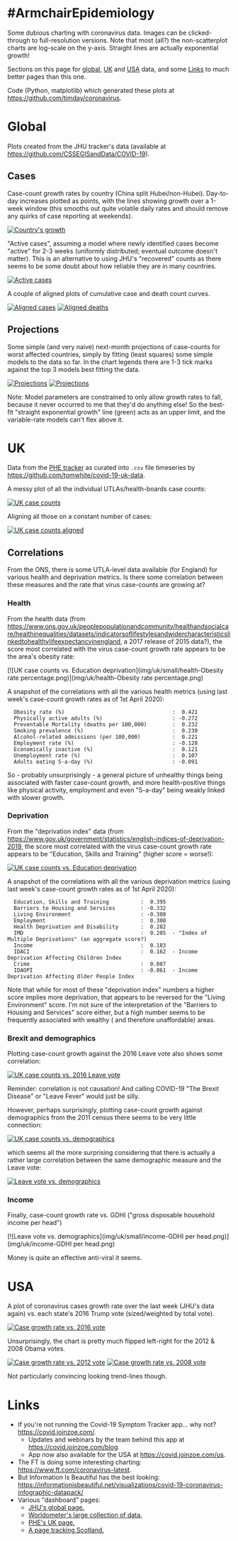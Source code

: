 #ArmchairEpidemiology
=====================

Some dubious charting with coronavirus data.  Images can be clicked-through to full-resolution versions.  Note that most (all?) the non-scatterplot charts are log-scale on the y-axis.  Straight lines are actually exponential growth!

Sections on this page for [global](#global), [UK](#uk) and [USA](#usa) data, and some [Links](#links) to much better pages than this one.

Code (Python, matplotlib) which generated these plots at <https://github.com/timday/coronavirus>.

Global
======

Plots created from the JHU tracker's data (available at <https://github.com/CSSEGISandData/COVID-19>).

Cases
-----

Case-count growth rates by country (China split Hubei/non-Hubei).  Day-to-day increases plotted as points, with the lines showing growth over a 1-week window (this smooths out quite volatile daily rates and should remove any quirks of case reporting at weekends).  

[![Country's growth](img/global/small/growth.png)](img/global/growth.png)

"Active cases", assuming a model where newly identified cases become "active" for 2-3 weeks (uniformly distributed; eventual outcome doesn't matter).  This is an alternative to using JHU's "recovered" counts as there seems to be some doubt about how reliable they are in many countries.

[![Active cases](img/global/small/active-log.png)](img/global/active-log.png)

A couple of aligned plots of cumulative case and death count curves.

[![Aligned cases](img/global/small/aligned-cases.png)](img/global/aligned-cases.png)
[![Aligned deaths](img/global/small/aligned-deaths.png)](img/global/aligned-deaths.png)

Projections
-----------

Some simple (and very naive) next-month projections of case-counts for worst affected countries, simply by fitting (least squares) some simple models to the data so far.  In the chart legends there are 1-3 tick marks against the top 3 models best fitting the data.

[![Projections](img/global/small/projections-0.png)](img/global/projections-0.png)
[![Projections](img/global/small/projections-1.png)](img/global/projections-1.png)

Note: Model parameters are constrained to only allow growth rates to fall, because it never occurred to me that they'd do anything else!  So the best-fit "straight exponential growth" line (green) acts as an upper limit, and the variable-rate models can't flex above it.

UK
==

Data from the [PHE tracker](https://www.arcgis.com/apps/opsdashboard/index.html#/f94c3c90da5b4e9f9a0b19484dd4bb14) as curated into `.csv` file timeseries by <https://github.com/tomwhite/covid-19-uk-data>.

A messy plot of all the individual UTLAs/health-boards case counts:

[![UK case counts](img/uk/small/cases-log.png)](img/uk/cases-log.png)

Aligning all those on a constant number of cases:

[![UK case counts aligned](img/uk/small/cases-aligned-log.png)](img/uk/cases-aligned-log.png)

Correlations
------------
From the ONS, there is some UTLA-level data available (for England) for various health and deprivation metrics.  Is there some correlation between these measures and the rate that virus case-counts are growing at?

### Health

From the health data (from <https://www.ons.gov.uk/peoplepopulationandcommunity/healthandsocialcare/healthinequalities/datasets/indicatorsoflifestylesandwidercharacteristicslinkedtohealthylifeexpectancyinengland>, a 2017 release of 2015 data?), the score most correlated with the virus case-count growth rate appears to be the area's obesity rate:

[![UK case counts vs. Education deprivation](img/uk/small/health-Obesity rate percentage.png)](img/uk/health-Obesity rate percentage.png)

A snapshot of the correlations with all the various health metrics (using last week's case-count growth rates as of 1st April 2020):
```
  Obesity rate (%)                                  :  0.421
  Physically active adults (%)                      : -0.272
  Preventable Mortality (deaths per 100,000)        :  0.232
  Smoking prevalence (%)                            :  0.230
  Alcohol-related admissions (per 100,000)          :  0.221
  Employment rate (%)                               : -0.128
  Economically inactive (%)                         :  0.121
  Unemployment rate (%)                             :  0.107
  Adults eating 5-a-day (%)                         : -0.091
```

So - probably unsurprisingly - a general picture of unhealthy things being associated with faster case-count growth, and more health-positive things like physical activity, employment and even "5-a-day" being weakly linked with slower growth.

### Deprivation

From the "deprivation index" data (from <https://www.gov.uk/government/statistics/english-indices-of-deprivation-2019>, the score most correlated with the virus case-count growth rate appears to be "Education, Skills and Training" (higher score = worse!):

[![UK case counts vs. Education deprivation](img/uk/small/deprivation-Education.png)](img/uk/deprivation-Education.png)

A snapshot of the correlations with all the various deprivation metrics (using last week's case-count growth rates as of 1st April 2020):
```
  Education, Skills and Training          :  0.395
  Barriers to Housing and Services        : -0.332
  Living Environment                      : -0.308
  Employment                              :  0.300
  Health Deprivation and Disability       :  0.282
  IMD                                     :  0.205  - "Index of Multiple Deprivations" (an aggregate score?)
  Income                                  :  0.183
  IDACI                                   :  0.162  - Income Deprivation Affecting Children Index
  Crime                                   :  0.087
  IDAOPI                                  : -0.061  - Income Deprivation Affecting Older People Index
```
Note that while for most of these "deprivation index" numbers a higher score implies more deprivation, that appears to be reversed for the "Living Environment" score.  I'm not sure of the interpretation of the "Barriers to Housing and Services" score either, but a high number seems to be frequently associated with wealthy ( and therefore unaffordable) areas.

### Brexit and demographics

Plotting case-count growth against the 2016 Leave vote also shows some correlation:

[![UK case counts vs. 2016 Leave vote](img/uk/small/brexit-England.png)](img/uk/brexit-England.png)

Reminder: correlation is not causation! And calling COVID-19 "The Brexit Disease" or "Leave Fever" would just be silly.

However, perhaps surprisingly, plotting case-count growth against demographics from the 2011 census there seems to be very little connection:

[![UK case counts vs. demographics](img/uk/small/oldies-England.png)](img/uk/oldies-England.png)

which seems all the more surprising considering that there is actually a rather large correlation between the same demographic measure and the Leave vote:

[![Leave vote vs. demographics](img/uk/small/oldies-vote-England.png)](img/uk/oldies-vote-England.png)

### Income

Finally, case-count growth rate vs. GDHI ("gross disposable household income per head")

[![Leave vote vs. demographics](img/uk/small/income-GDHI per head.png)](img/uk/income-GDHI per head.png)

Money is quite an effective anti-viral it seems.

USA
===

A plot of coronavirus cases growth rate over the last week (JHU's data again) vs. each state's 2016 Trump vote (sized/weighted by total vote).

[![Case growth rate vs. 2016 vote](img/usa/small/president-2016.png)](img/usa/president-2016.png)

Unsurprisingly, the chart is pretty much flipped left-right for the 2012 & 2008 Obama votes.

[![Case growth rate vs. 2012 vote](img/usa/small/president-2012.png)](img/usa/president-2012.png)
[![Case growth rate vs. 2008 vote](img/usa/small/president-2008.png)](img/usa/president-2008.png)

Not particularly convincing looking trend-lines though.

Links
=====

* If you're not running the Covid-19 Symptom Tracker app... why not?  <https://covid.joinzoe.com/>.
    * Updates and webinars by the team behind this app at <https://covid.joinzoe.com/blog>.
    * App now also available for the USA at <https://covid.joinzoe.com/us>.
* The FT is doing some interesting charting: <https://www.ft.com/coronavirus-latest>.
* But Information Is Beautiful has the best looking: <https://informationisbeautiful.net/visualizations/covid-19-coronavirus-infographic-datapack/>
* Various "dashboard" pages:
    * [JHU's global page.](https://gisanddata.maps.arcgis.com/apps/opsdashboard/index.html#/bda7594740fd40299423467b48e9ecf6)
    * [Worldometer's large collection of data.](https://www.worldometers.info/coronavirus/)
    * [PHE's UK page.](https://www.arcgis.com/apps/opsdashboard/index.html#/f94c3c90da5b4e9f9a0b19484dd4bb14)
    * [A page tracking Scotland.](https://www.travellingtabby.com/scotland-coronavirus-tracker/)
